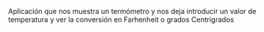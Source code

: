 Aplicación que nos muestra un termómetro y nos deja introducir un valor
de temperatura y ver la conversión en Farhenheit o grados Centrigrados